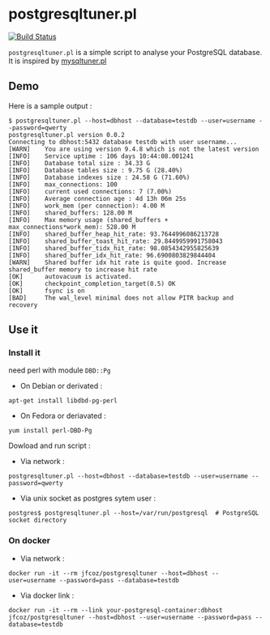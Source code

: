 # postgresqltuner.pl

[![Build Status](https://travis-ci.org/jfcoz/postgresqltuner.svg?branch=master)](https://travis-ci.org/jfcoz/postgresqltuner)

`postgresqltuner.pl` is a simple script to analyse your PostgreSQL database. It is inspired by [mysqltuner.pl](https://github.com/major/MySQLTuner-perl)

## Demo

Here is a sample output :

```
$ postgresqltuner.pl --host=dbhost --database=testdb --user=username --password=qwerty
postgresqltuner.pl version 0.0.2
Connecting to dbhost:5432 database testdb with user username...
[WARN]    You are using version 9.4.8 which is not the latest version
[INFO]    Service uptime : 106 days 10:44:08.001241
[INFO]    Database total size : 34.33 G
[INFO]    Database tables size : 9.75 G (28.40%)
[INFO]    Database indexes size : 24.58 G (71.60%)
[INFO]    max_connections: 100
[INFO]    current used connections: 7 (7.00%)
[INFO]    Average connection age : 4d 13h 06m 25s
[INFO]    work_mem (per connection): 4.00 M
[INFO]    shared_buffers: 128.00 M
[INFO]    Max memory usage (shared_buffers + max_connections*work_mem): 528.00 M
[INFO]    shared_buffer_heap_hit_rate: 93.7644996086213728
[INFO]    shared_buffer_toast_hit_rate: 29.8449959991758043
[INFO]    shared_buffer_tidx_hit_rate: 98.0854342955825639
[INFO]    shared_buffer_idx_hit_rate: 96.6900803829844404
[WARN]    Shared buffer idx hit rate is quite good. Increase shared_buffer memory to increase hit rate
[OK]      autovacuum is activated.
[OK]      checkpoint_completion_target(0.5) OK
[OK]      fsync is on
[BAD]     The wal_level minimal does not allow PITR backup and recovery
```

## Use it

### Install it

need perl with module `DBD::Pg`

- On Debian or derivated :
```
apt-get install libdbd-pg-perl
```
- On Fedora or deriavated :
```
yum install perl-DBD-Pg
```

Dowload and run script :
- Via network :
```
postgresqltuner.pl --host=dbhost --database=testdb --user=username --password=qwerty
```
- Via unix socket as postgres sytem user :
```
postgres$ postgresqltuner.pl --host=/var/run/postgresql  # PostgreSQL socket directory
```

### On docker

 - Via network :
```
docker run -it --rm jfcoz/postgresqltuner --host=dbhost --user=username --password=pass --database=testdb
```
 - Via docker link :
```
docker run -it --rm --link your-postgresql-container:dbhost jfcoz/postgresqltuner --host=dbhost --user=username --password=pass --database=testdb
```



